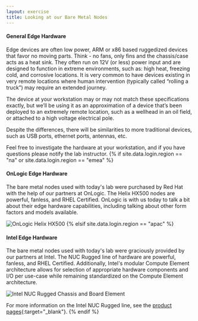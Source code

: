 ```yaml
---
layout: exercise
title: Looking at our Bare Metal Nodes
---
```


#### General Edge Hardware

Edge devices are often low power, ARM or x86 based ruggedized devices that favor no moving parts. Think - no fans, only fins and the chassis/case acts as a heat sink. They often run on 12V (or less) power input and are designed to function in extreme environments, such as: high heat, freezing cold, and corrosive locations. It is very common to have devices existing in very remote locations where human intervention (typically called “rolling a truck”) may require an extended journey.

The device at your workstation may or may not match these specifications exactly, but we’ll be using it as an approximation of a device that’s been deployed to an extremely remote location, such as a wellhead in an oil field, or attached to a high voltage electrical pole.

Despite the differences, there will be similarities to more traditional devices, such as USB ports, ethernet ports, antennas, etc.

Feel free to investigate the hardware at your workstation, and if you have questions please notify the lab instructor.
{% if site.data.login.region == "na" or site.data.login.region == "emea" %}

#### OnLogic Edge Hardware

The bare metal nodes used with today's lab were purchased by Red Hat with the help of our partners at OnLogic. The Helix HX500 nodes are powerful, fanless, and RHEL Certified. OnLogic is with us today to talk a bit about their edge hardware capabilities, including talking about other form factors and models available.

![OnLogic Helix HX500](/assets/images/hx500.jpg?style=centered&style=border "OnLogic Helix HX500")
{% elsif site.data.login.region == "apac" %}

#### Intel Edge Hardware

The bare metal nodes used with today's lab were graciously provided by our partners at Intel. The NUC Rugged line of hardware are powerful, fanless, and RHEL Certified. Additionally, Intel's modular Compute Element architecture allows for selection of appropriate hardware components and I/O per use-case while remaining standardized on the Compute Element architecture.

![Intel NUC Rugged Chassis and Board Element](/assets/images/nuc-rugged-element.jpg?style=centered&style=border "Intel NUC Rugged Chassis and Board Element")

For more information on the Intel NUC Rugged line, see the [product pages](https://www.intel.com/content/www/us/en/products/docs/boards-kits/nuc/nuc-assets/nuc-elements-austin-beach.html){:target="_blank"}.
{% endif %}
